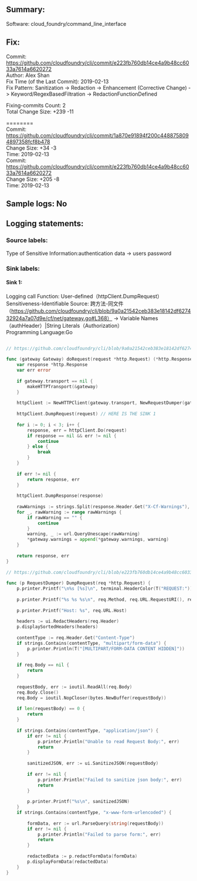 ## Summary:  
Software: cloud_foundry/command_line_interface  
## Fix:  
Commit: https://github.com/cloudfoundry/cli/commit/e223fb760db14ce4a9b48cc6033a7614a6620272  
Author: Alex Shan  
Fix Time (of the Last Commit): 2019-02-13  
Fix Pattern: Sanitization -> Redaction -> Enhancement (Corrective Change) -> Keyword/RegexBasedFiltration -> RedactionFunctionDefined  
  
  
Fixing-commits Count: 2  
Total Change Size: +239 -11  
  
========  
Commit: https://github.com/cloudfoundry/cli/commit/1a870e91894f200c4488758094897358fcf8b478  
Change Size: +34 -3  
Time: 2019-02-13  
Commit: https://github.com/cloudfoundry/cli/commit/e223fb760db14ce4a9b48cc6033a7614a6620272  
Change Size: +205 -8  
Time: 2019-02-13  
## Sample logs: No  
## Logging statements:  
### Source labels:  
Type of Sensitive Information:authentication data -> users password  
### Sink labels:  
#### Sink 1:  
Logging call Function:  User-defined（httpClient.DumpRequest）  
Sensitiveness-Identifiable Source:  跨方法-同文件（https://github.com/cloudfoundry/cli/blob/9a0a21542ceb383e18142df627432924a7a07d9e/cf/net/gateway.go#L368） -> Variable Names（authHeader）|String Literals（Authorization）  
Programming Language:Go  
```Go  
  
// https://github.com/cloudfoundry/cli/blob/9a0a21542ceb383e18142df627432924a7a07d9e/cf/net/gateway.go#L401-L438  
  
func (gateway Gateway) doRequest(request *http.Request) (*http.Response, error) {  
	var response *http.Response  
	var err error  
  
	if gateway.transport == nil {  
		makeHTTPTransport(&gateway)  
	}  
  
	httpClient := NewHTTPClient(gateway.transport, NewRequestDumper(gateway.logger))  
  
	httpClient.DumpRequest(request) // HERE IS THE SINK 1  
  
	for i := 0; i < 3; i++ {  
		response, err = httpClient.Do(request)  
		if response == nil && err != nil {  
			continue  
		} else {  
			break  
		}  
	}  
  
	if err != nil {  
		return response, err  
	}  
  
	httpClient.DumpResponse(response)  
  
	rawWarnings := strings.Split(response.Header.Get("X-Cf-Warnings"), ",")  
	for _, rawWarning := range rawWarnings {  
		if rawWarning == "" {  
			continue  
		}  
		warning, _ := url.QueryUnescape(rawWarning)  
		*gateway.warnings = append(*gateway.warnings, warning)  
	}  
  
	return response, err  
}  
  
// https://github.com/cloudfoundry/cli/blob/e223fb760db14ce4a9b48cc6033a7614a6620272/cf/net/request_dumper.go#L34-L87  
  
func (p RequestDumper) DumpRequest(req *http.Request) {  
	p.printer.Printf("\n%s [%s]\n", terminal.HeaderColor(T("REQUEST:")), time.Now().Format(time.RFC3339))  
  
	p.printer.Printf("%s %s %s\n", req.Method, req.URL.RequestURI(), req.Proto)  
  
	p.printer.Printf("Host: %s", req.URL.Host)  
  
	headers := ui.RedactHeaders(req.Header)  
	p.displaySortedHeaders(headers)  
  
	contentType := req.Header.Get("Content-Type")  
	if strings.Contains(contentType, "multipart/form-data") {  
		p.printer.Println(T("[MULTIPART/FORM-DATA CONTENT HIDDEN]"))  
	}  
  
	if req.Body == nil {  
		return  
	}  
  
	requestBody, err := ioutil.ReadAll(req.Body)  
	req.Body.Close()  
	req.Body = ioutil.NopCloser(bytes.NewBuffer(requestBody))  
  
	if len(requestBody) == 0 {  
		return  
	}  
  
	if strings.Contains(contentType, "application/json") {  
		if err != nil {  
			p.printer.Println("Unable to read Request Body:", err)  
			return  
		}  
  
		sanitizedJSON, err := ui.SanitizeJSON(requestBody)  
  
		if err != nil {  
			p.printer.Println("Failed to sanitize json body:", err)  
			return  
		}  
  
		p.printer.Printf("%s\n", sanitizedJSON)  
	}  
	if strings.Contains(contentType, "x-www-form-urlencoded") {  
  
		formData, err := url.ParseQuery(string(requestBody))  
		if err != nil {  
			p.printer.Println("Failed to parse form:", err)  
			return  
		}  
  
		redactedData := p.redactFormData(formData)  
		p.displayFormData(redactedData)  
	}  
}  
  
```  
